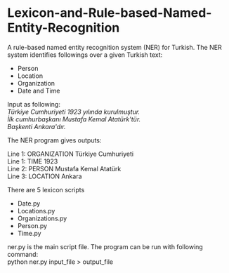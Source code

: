 # Lexicon-and-Rule-based-Named-Entity-Recognition
A rule-based named entity recognition system (NER) for Turkish. The NER system identifies followings over a given Turkish text:  
* Person                                                                          
* Location                                                                              
* Organization                                                                          
* Date and Time                                                                                             

Input as following:                                                                     
*Türkiye Cumhuriyeti 1923 yılında kurulmuştur.                                    
İlk cumhurbaşkanı Mustafa Kemal Atatürk'tür.                            
Başkenti Ankara'dır.*                                                     

The NER program gives outputs:

Line 1: ORGANIZATION Türkiye Cumhuriyeti                        
Line 1: TIME 1923                                           
Line 2: PERSON Mustafa Kemal Atatürk                                
Line 3: LOCATION Ankara                                       

There are 5 lexicon scripts                                                          
* Date.py
* Locations.py
* Organizations.py
* Person.py
* Time.py

ner.py is the main script file. The program can be run with following command:                                    
python ner.py input_file > output_file











